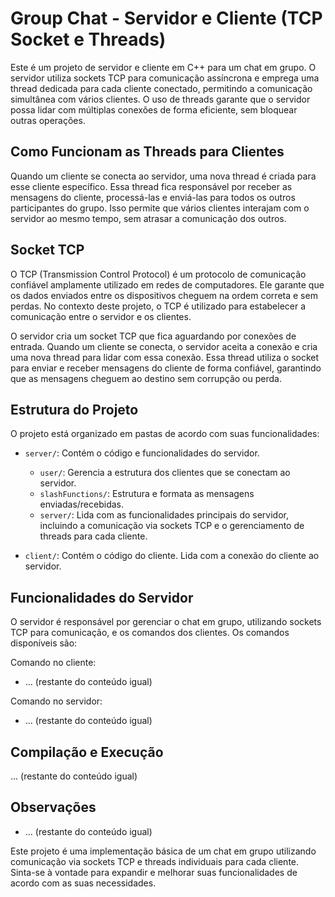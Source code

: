 # Group Chat - Servidor e Cliente (TCP Socket e Threads)

Este é um projeto de servidor e cliente em C++ para um chat em grupo. O servidor utiliza sockets TCP para comunicação assíncrona e emprega uma thread dedicada para cada cliente conectado, permitindo a comunicação simultânea com vários clientes. O uso de threads garante que o servidor possa lidar com múltiplas conexões de forma eficiente, sem bloquear outras operações.

## Como Funcionam as Threads para Clientes

Quando um cliente se conecta ao servidor, uma nova thread é criada para esse cliente específico. Essa thread fica responsável por receber as mensagens do cliente, processá-las e enviá-las para todos os outros participantes do grupo. Isso permite que vários clientes interajam com o servidor ao mesmo tempo, sem atrasar a comunicação dos outros.

## Socket TCP

O TCP (Transmission Control Protocol) é um protocolo de comunicação confiável amplamente utilizado em redes de computadores. Ele garante que os dados enviados entre os dispositivos cheguem na ordem correta e sem perdas. No contexto deste projeto, o TCP é utilizado para estabelecer a comunicação entre o servidor e os clientes.

O servidor cria um socket TCP que fica aguardando por conexões de entrada. Quando um cliente se conecta, o servidor aceita a conexão e cria uma nova thread para lidar com essa conexão. Essa thread utiliza o socket para enviar e receber mensagens do cliente de forma confiável, garantindo que as mensagens cheguem ao destino sem corrupção ou perda.

## Estrutura do Projeto

O projeto está organizado em pastas de acordo com suas funcionalidades:

- `server/`: Contém o código e funcionalidades do servidor.
  - `user/`: Gerencia a estrutura dos clientes que se conectam ao servidor.
  - `slashFunctions/`: Estrutura e formata as mensagens enviadas/recebidas.
  - `server/`: Lida com as funcionalidades principais do servidor, incluindo a comunicação via sockets TCP e o gerenciamento de threads para cada cliente.

- `client/`: Contém o código do cliente. Lida com a conexão do cliente ao servidor.

## Funcionalidades do Servidor

O servidor é responsável por gerenciar o chat em grupo, utilizando sockets TCP para comunicação, e os comandos dos clientes. Os comandos disponíveis são:

Comando no cliente:
- ... (restante do conteúdo igual)

Comando no servidor:
- ... (restante do conteúdo igual)

## Compilação e Execução

... (restante do conteúdo igual)

## Observações

- ... (restante do conteúdo igual)

Este projeto é uma implementação básica de um chat em grupo utilizando comunicação via sockets TCP e threads individuais para cada cliente. Sinta-se à vontade para expandir e melhorar suas funcionalidades de acordo com as suas necessidades.
